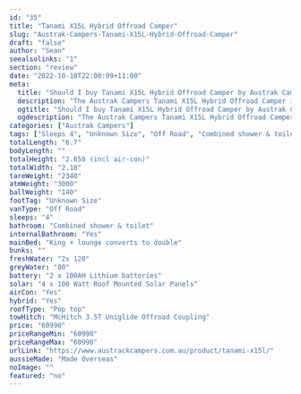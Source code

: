 ```yaml
---
id: "35"
title: "Tanami X15L Hybrid Offroad Camper"
slug: "Austrak-Campers-Tanami-X15L-Hybrid-Offroad-Camper"
draft: "false"
author: "Sean"
seealsolinks: "1"
section: "review"
date: "2022-10-10T22:00:09+11:00"
meta:
  title: "Should I buy Tanami X15L Hybrid Offroad Camper by Austrak Campers?"
  description: "The Austrak Campers Tanami X15L Hybrid Offroad Camper is classed as Off Road, and sleeps 4 people. It is Made Overseas and comes in at Unknown Size. It generally has Combined shower & toilet."
  ogtitle: "Should I buy Tanami X15L Hybrid Offroad Camper by Austrak Campers?"
  ogdescription: "The Austrak Campers Tanami X15L Hybrid Offroad Camper is classed as Off Road, and sleeps 4 people. It is Made Overseas and comes in at Unknown Size. It generally has Combined shower & toilet."
categories: ["Austrak Campers"]
tags: ["Sleeps 4", "Unknown Size", "Off Road", "Combined shower & toilet", "Pop top", "60 - 70k", "Made Overseas"]
totalLength: "6.7"
bodyLength: ""
totalHeight: "2.650 (incl air-con)"
totalWidth: "2.18"
tareWeight: "2340"
atmWeight: "3000"
ballWeight: "140"
footTag: "Unknown Size"
vanType: "Off Road"
sleeps: "4"
bathroom: "Combined shower & toilet"
internalBathroom: "Yes"
mainBed: "King + lounge converts to double"
bunks: ""
freshWater: "2x 120"
greyWater: "80"
battery: "2 x 100AH Lithium batteries"
solar: "4 x 100 Watt Roof Mounted Solar Panels"
airCon: "Yes"
hybrid: "Yes"
roofType: "Pop top"
towHitch: "McHitch 3.5T Uniglide Offroad Coupling"
price: "60990"
priceRangeMin: "60990"
priceRangeMax: "60990"
urlLink: "https://www.austrackcampers.com.au/product/tanami-x15l/"
aussieMade: "Made Overseas"
noImage: ""
featured: "no"
---
```

